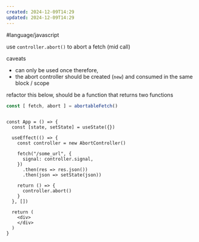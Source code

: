 ```yaml
---
created: 2024-12-09T14:29
updated: 2024-12-09T14:29
---
```

#language/javascript

use `controller.abort()` to abort a fetch (mid call)

caveats
- can only be used once
therefore,
- the abort controller should be created (`new`) and consumed in the same block / scope


 refactor this below, should be a function that returns two functions
 
 ```ts
 const [ fetch, abort ] = abortableFetch()
 ```

```tsx

const App = () => {
  const [state, setState] = useState({})

  useEffect(() => {
    const controller = new AbortController()

    fetch("/some_url", {
      signal: controller.signal,
    })
      .then(res => res.json())
      .then(json => setState(json))
  
    return () => {
      controller.abort()
    }
  }, [])

  return (
    <div>
    </div>
  )
}

```